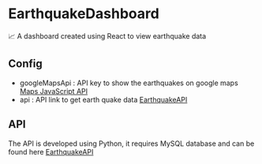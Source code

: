 # EarthquakeDashboard

📈 A dashboard created using React to view earthquake data 

## Config
- googleMapsApi : API key to show the earthquakes on google maps [Maps JavaScript API](https://developers.google.com/maps/documentation/javascript/overview) 
- api : API link to get earth quake data [EarthquakeAPI](https://github.com/mhmdess/EarthquakeAPI) 


## API
The API is developed using Python, it requires MySQL database and can be found here [EarthquakeAPI](https://github.com/mhmdess/EarthquakeAPI) 
